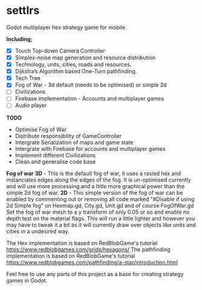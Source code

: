 # settlrs
Godot multiplayer hex strategy game for mobile.

**Including;**
- [x] Touch Top-down Camera Controller
- [x] Simplex-noise map generation and resource distribution
- [x] Technology, units, cities, roads and resources.
- [x] Dijkstra’s Algorithm based One-Turn pathfinding.
- [x] Tech Tree
- [x] Fog of War - 3d default (needs to be optimised) or simple 2d
- [ ] Civilizations
- [ ] Firebase implementation - Accounts and multiplayer games
- [ ] Audio player

**TODO**
* Optimise Fog of War
* Distribute responsibility of GameController
* Intergrate Serialization of maps and game state
* Intergrate with Firebase for accounts and multiplayer games
* Implement different Civilizations
* Clean and generalise code base

**Fog of war**
**3D** - This is the default fog of war, it uses a rasied hex and instanciates edges along the edges of the fog. It is un-optimised currently and will use more processing and a ltitle more graphical power than the simple 2d fog of war.
**2D** - This simple version of the fog of war can be enabled by commenting out or removing all code marked "#Disable if using 2d Simple fog" on Hexmap.gd, City.gd, Unit.gd and of course FogOfWar.gd
Set the fog of war mesh to a y transform of only 0.05 or so and enable no depth test on the material flags.
This will run a little lighter and however you may have to tweak it a bit as it will currently draw over objects like units and cities in a undesired way. 

The Hex implementation is based on RedBlobGame's tutorial https://www.redblobgames.com/grids/hexagons/
The pathfinding implementation is based on RedBlobGame's tutorial https://www.redblobgames.com/pathfinding/a-star/introduction.html

Feel free to use any parts of this project as a base for creating strategy games in Godot.
